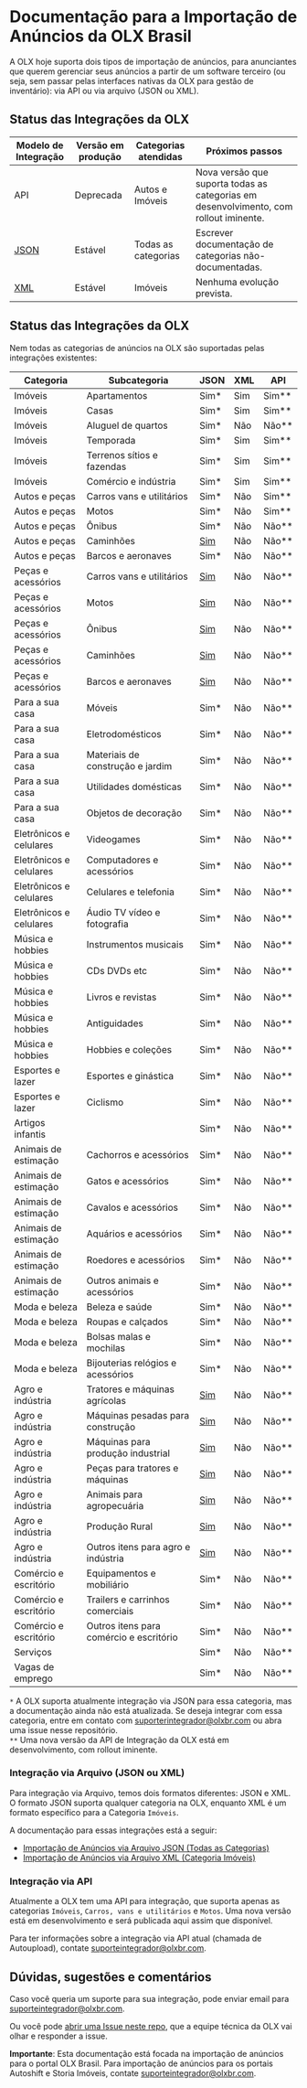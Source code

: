 # Documentação para a Importação de Anúncios da OLX Brasil

A OLX hoje suporta dois tipos de importação de anúncios, para anunciantes que querem gerenciar seus anúncios a partir de um software terceiro (ou seja, sem passar pelas interfaces nativas da OLX para gestão de inventário): via API ou via arquivo (JSON ou XML).


## Status das Integrações da OLX

| Modelo de Integração | Versão em produção | Categorias atendidas | Próximos passos |
|----------------------|----------------------------|----------------------|---------------------------------------------------------------------------------------|
| API | Deprecada | Autos e Imóveis | Nova versão que suporta todas as categorias em desenvolvimento, com rollout iminente. |
| [JSON](https://github.com/olxbr/ad_integration/blob/master/json/readme.md) | Estável | Todas as categorias | Escrever documentação de categorias não-documentadas. |
| [XML](https://github.com/olxbr/ad_integration/blob/master/xml/real_estate/readme.md) | Estável | Imóveis | Nenhuma evolução prevista. |


## Status das Integrações da OLX

Nem todas as categorias de anúncios na OLX são suportadas pelas integrações existentes:

| Categoria | Subcategoria | JSON | XML | API |
|-------------------------|-----------------------------------------|------|-----|-----|
| Imóveis | Apartamentos | Sim* | Sim | Sim** |
| Imóveis | Casas | Sim* | Sim | Sim** |
| Imóveis | Aluguel de quartos | Sim* | Não | Não** |
| Imóveis | Temporada | Sim* | Sim | Sim** |
| Imóveis | Terrenos sítios e fazendas | Sim* | Sim | Sim** |
| Imóveis | Comércio e indústria | Sim* | Sim | Sim** |
| Autos e peças | Carros vans e utilitários | Sim* | Não | Sim** |
| Autos e peças | Motos | Sim* | Não | Sim** |
| Autos e peças | Ônibus | Sim* | Não | Não** |
| Autos e peças | Caminhões | [Sim](https://github.com/olxbr/ad_integration/master/blob/json/auto/readme.md) | Não | Não** |
| Autos e peças | Barcos e aeronaves | Sim* | Não | Não** |
| Peças e acessórios | Carros vans e utilitários | [Sim](https://github.com/olxbr/ad_integration/master/blob/json/autoparts/readme.md) | Não | Não** |
| Peças e acessórios | Motos | [Sim](https://github.com/olxbr/ad_integration/master/blob/json/autoparts/readme.md) | Não | Não** |
| Peças e acessórios | Ônibus | [Sim](https://github.com/olxbr/ad_integration/master/blob/json/autoparts/readme.md) | Não | Não** |
| Peças e acessórios | Caminhões | [Sim](https://github.com/olxbr/ad_integration/master/blob/json/autoparts/readme.md) | Não | Não** |
| Peças e acessórios | Barcos e aeronaves | [Sim](https://github.com/olxbr/ad_integration/master/blob/json/autoparts/readme.md) | Não | Não** |
| Para a sua casa | Móveis | Sim* | Não | Não** |
| Para a sua casa | Eletrodomésticos | Sim* | Não | Não** |
| Para a sua casa | Materiais de construção e jardim | Sim* | Não | Não** |
| Para a sua casa | Utilidades domésticas | Sim* | Não | Não** |
| Para a sua casa | Objetos de decoração | Sim* | Não | Não** |
| Eletrônicos e celulares | Videogames | Sim* | Não | Não** |
| Eletrônicos e celulares | Computadores e acessórios | Sim* | Não | Não** |
| Eletrônicos e celulares | Celulares e telefonia | Sim* | Não | Não** |
| Eletrônicos e celulares | Áudio TV vídeo e fotografia | Sim* | Não | Não** |
| Música e hobbies | Instrumentos musicais | Sim* | Não | Não** |
| Música e hobbies | CDs DVDs etc | Sim* | Não | Não** |
| Música e hobbies | Livros e revistas | Sim* | Não | Não** |
| Música e hobbies | Antiguidades | Sim* | Não | Não** |
| Música e hobbies | Hobbies e coleções | Sim* | Não | Não** |
| Esportes e lazer | Esportes e ginástica | Sim* | Não | Não** |
| Esportes e lazer | Ciclismo | Sim* | Não | Não** |
| Artigos infantis |  | Sim* | Não | Não** |
| Animais de estimação | Cachorros e acessórios | Sim* | Não | Não** |
| Animais de estimação | Gatos e acessórios | Sim* | Não | Não** |
| Animais de estimação | Cavalos e acessórios | Sim* | Não | Não** |
| Animais de estimação | Aquários e acessórios | Sim* | Não | Não** |
| Animais de estimação | Roedores e acessórios | Sim* | Não | Não** |
| Animais de estimação | Outros animais e acessórios | Sim* | Não | Não** |
| Moda e beleza | Beleza e saúde | Sim* | Não | Não** |
| Moda e beleza | Roupas e calçados | Sim* | Não | Não** |
| Moda e beleza | Bolsas malas e mochilas | Sim* | Não | Não** |
| Moda e beleza | Bijouterias relógios e acessórios | Sim* | Não | Não** |
| Agro e indústria | Tratores e máquinas agrícolas | [Sim](https://github.com/olxbr/ad_integration/master/blob/json/agro/readme.md) | Não | Não** |
| Agro e indústria | Máquinas pesadas para construção | [Sim](https://github.com/olxbr/ad_integration/master/blob/json/agro/readme.md) | Não | Não** |
| Agro e indústria | Máquinas para produção industrial | [Sim](https://github.com/olxbr/ad_integration/master/blob/json/agro/readme.md) | Não | Não** |
| Agro e indústria | Peças para tratores e máquinas | [Sim](https://github.com/olxbr/ad_integration/master/blob/json/agro/readme.md) | Não | Não** |
| Agro e indústria | Animais para agropecuária | [Sim](https://github.com/olxbr/ad_integration/master/blob/json/agro/readme.md) | Não | Não** |
| Agro e indústria | Produção Rural | [Sim](https://github.com/olxbr/ad_integration/master/blob/json/agro/readme.md) | Não | Não** |
| Agro e indústria | Outros itens para agro e indústria | [Sim](https://github.com/olxbr/ad_integration/master/blob/json/agro/readme.md) | Não | Não** |
| Comércio e escritório | Equipamentos e mobiliário | Sim* | Não | Não** |
| Comércio e escritório | Trailers e carrinhos comerciais | Sim* | Não | Não** |
| Comércio e escritório | Outros itens para comércio e escritório | Sim* | Não | Não** |
| Serviços |  | Sim* | Não | Não** |
| Vagas de emprego |  | Sim* | Não | Não** |

`*` A OLX suporta atualmente integração via JSON para essa categoria, mas a documentação ainda não está atualizada. Se deseja integrar com essa categoria, entre em contato com suporterintegrador@olxbr.com ou abra uma issue nesse repositório.<br>
`**` Uma nova versão da API de Integração da OLX está em desenvolvimento, com rollout iminente.

### Integração via Arquivo (JSON ou XML)

Para integração via Arquivo, temos dois formatos diferentes: JSON e XML. O formato JSON suporta qualquer categoria na OLX, enquanto XML é um formato específico para a Categoria `Imóveis`.

A documentação para essas integrações está a seguir:

- [Importação de Anúncios via Arquivo JSON (Todas as Categorias)](https://github.com/olxbr/ad_integration/blob/master/docs/json.md)
- [Importação de Anúncios via Arquivo XML (Categoria Imóveis)](https://github.com/olxbr/ad_integration/blob/master/docs/xml.md)<br>


### Integração via API

Atualmente a OLX tem uma API para integração, que suporta apenas as categorias `Imóveis`, `Carros, vans e utilitários` e `Motos`. Uma nova versão está em desenvolvimento e será publicada aqui assim que disponível.

Para ter informações sobre a integração via API atual (chamada de Autoupload), contate suporteintegrador@olxbr.com.


## Dúvidas, sugestões e comentários

Caso você queria um suporte para sua integração, pode enviar email para suporteintegrador@olxbr.com.

Ou você pode [abrir uma Issue neste repo](https://github.com/olxbr/ad_integration/issues), que a equipe técnica da OLX vai olhar e responder a issue.

**Importante**: Esta documentação está focada na importação de anúncios para o portal OLX Brasil. Para importação de anúncios para os portais Autoshift e Storia Imóveis, contate suporteintegrador@olxbr.com.
